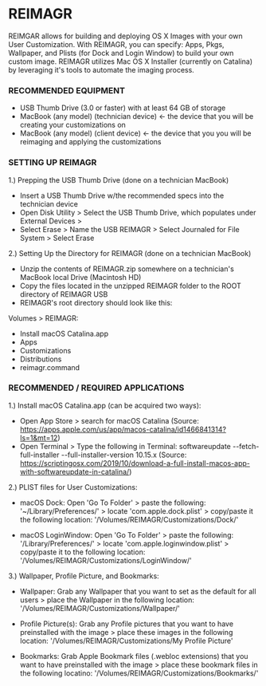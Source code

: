 # REIMAGR
REIMGAR allows for building and deploying OS X Images with your own User Customization.  With REIMAGR, you can specify: 
Apps, Pkgs, Wallpaper, and Plists (for Dock and Login Window) to build your own custom image.  REIMAGR utilizes Mac OS X Installer (currently on Catalina) by leveraging it's tools to automate the imaging process.  

### RECOMMENDED EQUIPMENT ###
- USB Thumb Drive (3.0 or faster) with at least 64 GB of storage
- MacBook (any model) (technician device) <- the device that you will be creating your customizations on
- MacBook (any model) (client device) <- the device that you you will be reimaging and applying the customizations

### SETTING UP REIMAGR ###
1.) Prepping the USB Thumb Drive (done on a technician MacBook)
- Insert a USB Thumb Drive w/the recommended specs into the technician device
- Open Disk Utility > Select the USB Thumb Drive, which populates under External Devices >
- Select Erase > Name the USB REIMAGR > Select Journaled for File System > Select Erase

2.) Setting Up the Directory for REIMAGR (done on a technician MacBook)
- Unzip the contents of REIMAGR.zip somewhere on a technician's MacBook local Drive (Macintosh HD)
- Copy the files located in the unzipped REIMAGR folder to the ROOT directory of REIMAGR USB 
- REIMAGR's root directory should look like this:

Volumes > REIMAGR:
* Install macOS Catalina.app
* Apps
* Customizations
* Distributions 
* reimagr.command

### RECOMMENDED / REQUIRED APPLICATIONS ###
1.) Install macOS Catalina.app (can be acquired two ways):

- Open App Store > search for macOS Catalina (Source: https://apps.apple.com/us/app/macos-catalina/id1466841314?ls=1&mt=12)
- Open Terminal > Type the following in Terminal: softwareupdate --fetch-full-installer --full-installer-version 10.15.x (Source: https://scriptingosx.com/2019/10/download-a-full-install-macos-app-with-softwareupdate-in-catalina/)

2.) PLIST files for User Customizations:
    
- macOS Dock: Open 'Go To Folder' > paste the following: 
'~/Library/Preferences/' > locate 'com.apple.dock.plist' > copy/paste it the following location: '/Volumes/REIMAGR/Customizations/Dock/'

- macOS LoginWindow: Open 'Go To Folder' > paste the following: 
'/Library/Preferences/' > locate 'com.apple.loginwindow.plist' > copy/paste it to the following location: '/Volumes/REIMAGR/Customizations/LoginWindow/'
    
3.) Wallpaper, Profile Picture, and Bookmarks:

- Wallpaper: Grab any Wallpaper that you want to set as the default for all users >
place the Wallpaper in the following location: '/Volumes/REIMAGR/Customizations/Wallpaper/'

- Profile Picture(s): Grab any Profile pictures that you want to have preinstalled with the image >
place these images in the following location: '/Volumes/REIMAGR/Customizations/My Profile Picture'

- Bookmarks: Grab Apple Bookmark files (.webloc extensions) that you want to have preinstalled with the image >
place these bookmark files in the following locatino: '/Volumes/REIMAGR/Customizations/Bookmarks/'


